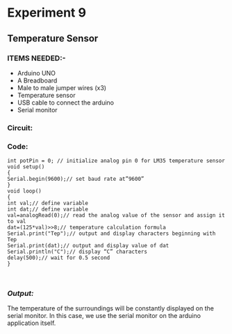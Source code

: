 # Experiment 9
## Temperature Sensor
### __ITEMS NEEDED:-__
* Arduino UNO
* A Breadboard
* Male to male jumper wires (x3)
* Temperature sensor
* USB cable to connect the arduino
* Serial monitor

### Circuit:








### Code:

 ```
int potPin = 0; // initialize analog pin 0 for LM35 temperature sensor 
void setup() 
{
Serial.begin(9600);// set baud rate at”9600” 
}
void loop() 
{ 
int val;// define variable 
int dat;// define variable 
val=analogRead(0);// read the analog value of the sensor and assign it to val 
dat=(125*val)>>8;// temperature calculation formula 
Serial.print("Tep");// output and display characters beginning with Tep 
Serial.print(dat);// output and display value of dat 
Serial.println("C");// display “C” characters 
delay(500);// wait for 0.5 second 
}



```
### _Output:_
The temperature of the surroundings will be constantly  displayed on the serial monitor. In this case, we use the serial monitor on the arduino application itself. 


<iframe width="560" height="315" src="    " title="YouTube video player" frameborder="0" allow="accelerometer; autoplay; clipboard-write; encrypted-media; gyroscope; picture-in-picture" allowfullscreen></iframe>

